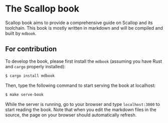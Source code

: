 # The Scallop book

Scallop book aims to provide a comprehensive guide on Scallop and its toolchain.
This book is mostly written in markdown and will be compiled and built by `mdbook`.

## For contribution

To develop the book, please first install the `mdbook` (assuming you have Rust and `cargo` properly installed):

``` bash
$ cargo install mdbook
```

Then, type the following command to start serving the book at localhost:

``` bash
$ make serve-book
```

While the server is running, go to your browser and type `localhost:3000` to start reading the book.
Note that when you edit the markdown files in the source, the page on your browser should automatically refresh.
